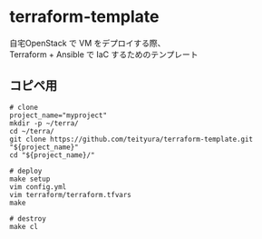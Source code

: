 # terraform-template

自宅OpenStack で VM をデプロイする際、  
Terraform + Ansible で IaC するためのテンプレート

## コピペ用

```
# clone
project_name="myproject"
mkdir -p ~/terra/
cd ~/terra/
git clone https://github.com/teityura/terraform-template.git "${project_name}"
cd "${project_name}/"

# deploy
make setup
vim config.yml
vim terraform/terraform.tfvars 
make

# destroy
make cl
```
